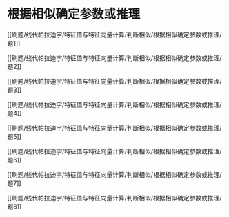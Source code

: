 # 根据相似确定参数或推理 

[[刷题/线代帕拉迪宇/特征值与特征向量计算/判断相似/根据相似确定参数或推理/题1]]

[[刷题/线代帕拉迪宇/特征值与特征向量计算/判断相似/根据相似确定参数或推理/题2]]

[[刷题/线代帕拉迪宇/特征值与特征向量计算/判断相似/根据相似确定参数或推理/题3]]

[[刷题/线代帕拉迪宇/特征值与特征向量计算/判断相似/根据相似确定参数或推理/题4]]

[[刷题/线代帕拉迪宇/特征值与特征向量计算/判断相似/根据相似确定参数或推理/题5]]

[[刷题/线代帕拉迪宇/特征值与特征向量计算/判断相似/根据相似确定参数或推理/题6]]

[[刷题/线代帕拉迪宇/特征值与特征向量计算/判断相似/根据相似确定参数或推理/题7]]

[[刷题/线代帕拉迪宇/特征值与特征向量计算/判断相似/根据相似确定参数或推理/题8]]